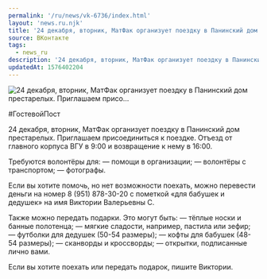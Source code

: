 ```yaml
---
permalink: '/ru/news/vk-6736/index.html'
layout: 'news.ru.njk'
title: '24 декабря, вторник, МатФак организует поездку в Панинский дом престарелых. Приглашаем присо'
source: ВКонтакте
tags:
  - news_ru
description: '24 декабря, вторник, МатФак организует поездку в Панинский дом престарелых. Приглашаем присо…'
updatedAt: 1576402204
---
```

![24 декабря, вторник, МатФак организует поездку в Панинский дом престарелых. Приглашаем присо…](https://sun9-53.userapi.com/impg/pDmnMfqkGfxlOdaZ21tp0ldm1Y-rEN1yV05CkQ/etCAMXUFyKA.jpg?size=1280x942&quality=96&sign=ec46cd0e690700473508dfb1e2157d1e&c_uniq_tag=tf0EEvXotA02TsApjfE21Xs8H3TShmIs_0aOgQJ3UHI&type=album)

#ГостевойПост

24 декабря, вторник, МатФак организует поездку в Панинский дом престарелых. Приглашаем присоединиться к поездке. Отъезд от главного корпуса ВГУ в 9:00 и возвращение к нему в 16:00.

Требуются волонтёры для:
— помощи в организации;
— волонтёры с транспортом;
— фотографы.

Если вы хотите помочь, но нет возможности поехать, можно перевести деньги на номер 8 (951) 878-30-20 с пометкой «для бабушек и дедушек» на имя Виктории Валерьевны С.

Также можно передать подарки. Это могут быть:
— тёплые носки и банные полотенца;
— мягкие сладости, например, пастила или зефир;
— футболки для дедушек (50-54 размеры);
— кофты для бабушек (48-54 размеры);
— сканворды и кроссворды;
— открытки, подписанные лично вами.

Если вы хотите поехать или передать подарок, пишите Виктории.
